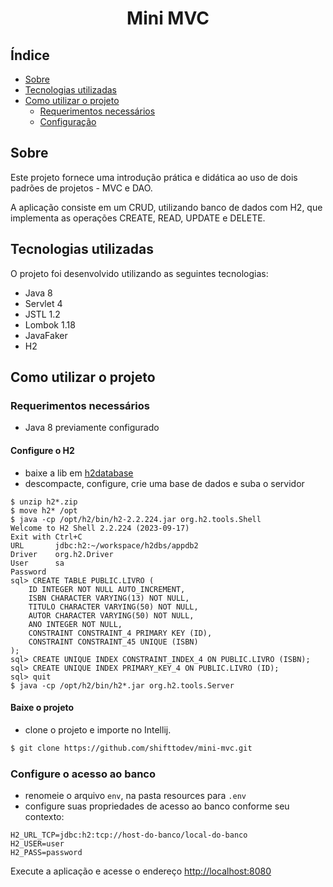 
<div style="text-align: center">
    <h1 style="text-align: center">Mini MVC</h1>
</div>

## Índice

- [Sobre](#sobre)
- [Tecnologias utilizadas](#tecnologias-utilizadas)
- [Como utilizar o projeto](#como-utilizar-o-projeto)
    - [Requerimentos necessários](#requerimentos-necessários)
    - [Configuração](#configuração)
         
## Sobre

Este projeto fornece uma introdução prática e didática ao uso de dois padrões de projetos - MVC e DAO.

A aplicação consiste em um CRUD, utilizando banco de dados com H2, que implementa as operações CREATE, READ, UPDATE e DELETE.


## Tecnologias utilizadas

O projeto foi desenvolvido utilizando as seguintes tecnologias:

- Java 8
- Servlet 4
- JSTL 1.2
- Lombok 1.18
- JavaFaker
- H2

## Como utilizar o projeto

### Requerimentos necessários

- Java 8 previamente configurado

#### Configure o H2

- baixe a lib em [h2database](http://www.h2database.com/html/main.html)
- descompacte, configure, crie uma base de dados e suba o servidor

```
$ unzip h2*.zip
$ move h2* /opt
$ java -cp /opt/h2/bin/h2-2.2.224.jar org.h2.tools.Shell
Welcome to H2 Shell 2.2.224 (2023-09-17)
Exit with Ctrl+C
URL       jdbc:h2:~/workspace/h2dbs/appdb2
Driver    org.h2.Driver
User      sa
Password  
sql> CREATE TABLE PUBLIC.LIVRO (
	ID INTEGER NOT NULL AUTO_INCREMENT,
	ISBN CHARACTER VARYING(13) NOT NULL,
	TITULO CHARACTER VARYING(50) NOT NULL,
	AUTOR CHARACTER VARYING(50) NOT NULL,
	ANO INTEGER NOT NULL,
	CONSTRAINT CONSTRAINT_4 PRIMARY KEY (ID),
	CONSTRAINT CONSTRAINT_45 UNIQUE (ISBN)
);
sql> CREATE UNIQUE INDEX CONSTRAINT_INDEX_4 ON PUBLIC.LIVRO (ISBN);
sql> CREATE UNIQUE INDEX PRIMARY_KEY_4 ON PUBLIC.LIVRO (ID);
sql> quit 
$ java -cp /opt/h2/bin/h2*.jar org.h2.tools.Server
```

#### Baixe o projeto

- clone o projeto e importe no Intellij.

```bash
$ git clone https://github.com/shifttodev/mini-mvc.git
```

### Configure o acesso ao banco

- renomeie o arquivo `env`, na pasta resources para `.env`
- configure suas propriedades de acesso ao banco conforme seu contexto:

```
H2_URL_TCP=jdbc:h2:tcp://host-do-banco/local-do-banco
H2_USER=user
H2_PASS=password
```

Execute a aplicação e acesse o endereço [http://localhost:8080](http://localhost:8080)

